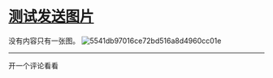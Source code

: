 # [测试发送图片](https://github.com/drunkwretch/drunkwretch.github.io/issues/2)

没有内容只有一张图。
![5541db97016ce72bd516a8d4960cc01e](https://user-images.githubusercontent.com/8943338/103671319-b805e100-4fb5-11eb-8824-dbe088968b54.jpg)


---

开一个评论看看